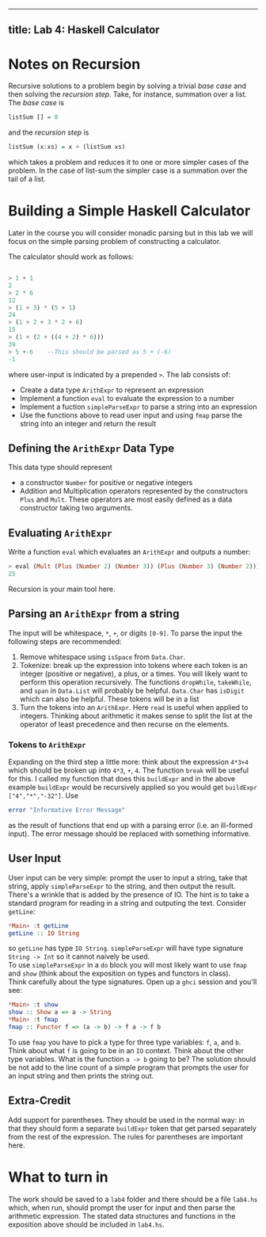--------
title: Lab 4: Haskell Calculator
--------

# Notes on Recursion

Recursive solutions to a problem begin by solving a trivial 
_base case_ and then solving the _recursion step_.
Take, for instance, summation over a list.  The _base case_ is

```haskell
listSum [] = 0
```

and the _recursion step_ is 

```haskell
listSum (x:xs) = x + (listSum xs)
```

which takes a problem and reduces it to one or more simpler cases
of the problem. In the case of list-sum the simpler case
is a summation over the tail of a list.


# Building a Simple Haskell Calculator

Later in the course you will consider monadic parsing but in this lab
we will focus on the simple parsing problem of constructing a calculator.

The calculator should work as follows:
```haskell

> 1 + 1
2
> 2 * 6
12
> (1 + 3) * (5 + 1)
24
> (1 + 2 + 3 * 2 + 6)
15
> (1 + (2 + ((4 + 2) * 6)))
39
> 5 +-6    --This should be parsed as 5 + (-6)
-1
```
where user-input is indicated by a prepended `>`.  The lab consists of:

- Create a data type `ArithExpr` to represent an expression
- Implement a function `eval` to evaluate the expression to a number
- Implement a fuction `simpleParseExpr` to parse a string into an expression
- Use the functions above to read user input and using `fmap` parse the string into an integer and return the result

## Defining the `ArithExpr` Data Type

This data type should represent

- a constructor `Number` for positive or negative integers
- Addition and Multiplication operators represented by the constructors `Plus` and `Mult`. These operators are most easily defined as a data constructor taking two arguments.

## Evaluating `ArithExpr`

Write a function `eval` which evaluates an `ArithExpr` and outputs a number:

```haskell
> eval (Mult (Plus (Number 2) (Number 3)) (Plus (Number 3) (Number 2)))
25 
```

Recursion is your main tool here.

## Parsing an `ArithExpr` from a string

The input will be whitespace, `*`, `+`, or digits `[0-9]`. To parse
the input the following steps are recommended:

1. Remove whitespace using `isSpace` from `Data.Char`.
2. Tokenize: break up the expression into tokens where each token is an integer (positive or negative), a plus, or a times. You will likely want to perform this operation recursively. The functions `dropWhile`, `takeWhile`, and `span` in `Data.List` will probably be helpful. `Data.Char` has `isDigit` which can also be helpful.  These tokens will be in a list
3. Turn the tokens into an `ArithExpr`.  Here `read` is useful when applied to integers.  Thinking about arithmetic it makes sense to split the list at the operator of least precedence and then recurse on the elements.

### Tokens to `ArithExpr`

Expanding on the third step a little more: think about the expression `4*3+4` which should be broken
up into `4*3`, `+`, `4`. The function `break` will be useful for this.  I called my function that does this
`buildExpr` and in the above example `buildExpr` would be recursively applied so you would get `buildExpr ["4","*","-32"]`.
Use
```haskell
error "Informative Error Message"
```
as the result of functions that end up with a parsing error (i.e. an ill-formed input).  The error message should be replaced with something
informative.

## User Input

User input can be very simple: prompt the user to input a string, take that string, apply 
`simpleParseExpr` to the string, and then output the result.  There's a wrinkle that is added
by the presence of IO.  The hint is to take a standard program for reading in a string and outputing the text.
Consider `getLine`:

```haskell
*Main> :t getLine
getLine :: IO String
```

so `getLine` has type `IO String`.  `simpleParseExpr` will have type signature `String -> Int` so it cannot naively be used.  
To use `simpleParseExpr` in a
`do` block you will most likely want to use `fmap` and `show` (think about the exposition on types and functors in class).  
Think carefully about the type signatures. Open up a `ghci` session and you'll see:

```haskell
*Main> :t show
show :: Show a => a -> String
*Main> :t fmap
fmap :: Functor f => (a -> b) -> f a -> f b
```

To use `fmap` you have to pick a type for three type variables: `f`, `a`, and `b`. Think about what `f` is going to be in
an `IO` context.  Think about the other type variables.  What is the function `a -> b` going to be?
The solution should be not add to the line count of a simple program that prompts the user for an input string and then prints the string out.



## Extra-Credit

Add support for parentheses.  They should be used in the normal way: in that they should form a separate `buildExpr` token
that get parsed separately from the rest of the expression.  The rules for parentheses are important here.

# What to turn in

The work should be saved to a `lab4` folder and there should be a file `lab4.hs` which, when run, should prompt the user for input
and then parse the arithmetic expression.  The stated data structures and functions
 in the exposition above should be included in `lab4.hs`.